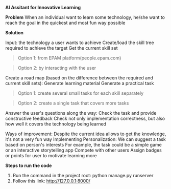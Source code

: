 **AI Assitant for Innovative Learning**

**Problem**
When an individual want to learn some technology, he/she want to reach the goal in the quickest and most fun way possible

**Solution**

Input: the technology a user wants to achieve
Create/load the skill tree required to achieve the target
Get the current skill set
> Option 1: from EPAM platform(people.epam.com)

> Option 2: by interacting with the user

Create a road map (based on the difference between the required and current skill sets):
Generate learning material
Generate a practical task
> Option 1: create several small tasks for each skill separately

> Option 2: create a single task that covers more tasks

Answer the user's questions along the way:
Check the task and provide constructive feedback
Check not only implementation correctness, but also how well it covers the technology being learned

Ways of improvement:
Despite the current idea allows to get the knowledge, it's not a very fun way
Implementing Personalization: We can suggest a task based on person's interests
For example, the task could be a simple game
or an interactive storytelling app
Compete with other users
Assign badges or points for user to motivate learning more


**Steps to run the code**
1. Run the command in the project root: python manage.py runserver
2. Follow this link: http://127.0.0.1:8000/
